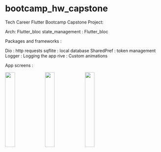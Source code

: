# bootcamp_hw_capstone

Tech Career Flutter Bootcamp Capstone Project:

Arch: Flutter_bloc
state_management : Flutter_bloc


Packages and frameworks : 

Dio : http requests
sqflite : local database
SharedPref : token management
Logger : Logging the app 
rive : Custom animations



App screens : 




<img src="https://github.com/burakcetn/bootcamp_capstone_hw/assets/45536352/12a15312-7bf5-4958-b40d-585809c97884" width=25% height=25%>
<img src="https://github.com/burakcetn/bootcamp_capstone_hw/assets/45536352/9f93ce36-0917-42ae-8b8c-26e7cf0d1ee6" width=25% height=25%>
<img src="https://github.com/burakcetn/bootcamp_capstone_hw/assets/45536352/17583f18-47dd-457b-9e3b-03167bc3e7ed" width=25% height=25%>

